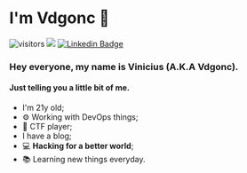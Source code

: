 # I'm Vdgonc 🤖

![visitors](https://visitor-badge.laobi.icu/badge?page_id=Vdgonc.Vdgonc)
![](https://img.shields.io/github/followers/Vdgonc?label=Follow&style=social)
[![Linkedin Badge](https://img.shields.io/badge/-LinkedIn-blue?style=flat-square&logo=Linkedin&logoColor=white&link=https://www.linkedin.com/in/nykollemalone/)](https://www.linkedin.com/in/vinicius-gon%C3%A7alves-a47021152/)

### Hey everyone, my name is Vinicius (A.K.A Vdgonc).

#### Just telling you a little bit of me.

* I'm 21y old;
* ⚙️ Working with DevOps things;
* 🏁 CTF player;
* I have a blog;
* 💻 **Hacking for a better world**;
* 📚 Learning new things everyday.
